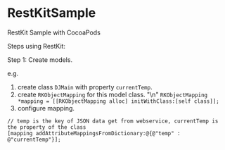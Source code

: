 RestKitSample
=============

RestKit Sample with CocoaPods

Steps using RestKit:

Step 1: Create models.

e.g.

  1. create class `DJMain` with property `currentTemp`.
  2. create `RKObjectMapping` for this model class. "\n"
  `RKObjectMapping *mapping = [[RKObjectMapping alloc] initWithClass:[self class]];`
  3. configure mapping.
  ```
  // temp is the key of JSON data get from webservice, currentTemp is the property of the class
  [mapping addAttributeMappingsFromDictionary:@{@"temp" : @"currentTemp"}];
  
  ```
